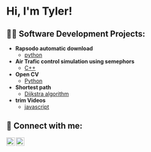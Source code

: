 <h1>Hi, I'm Tyler! </h1>

<h2>👨‍💻 Software Development Projects:</h2>

- <b>Rapsodo automatic download</b>
  - [python](https://github.com/TylerRWard/Rapsodo)
- <b>Air Trafic control simulation using semephors</b>
  - [C++](https://github.com/TylerRWard/Airplane-sim/tree/main)
- <b>Open CV</b>
  - [Python](https://github.com/TylerRWard/Open-CV)
- <b>Shortest path</b>
  - [Dijkstra algorithm](https://github.com/TylerRWard/Dijkstra-s-algorithm-Shortest-Path)
- <b>trim Videos</b>
  - [javascript]()

<h2> 🤳 Connect with me:</h2>


[<img align="left" alt="TylerWard | LinkedIn" width="22px" src="https://cdn.jsdelivr.net/npm/simple-icons@v3/icons/linkedin.svg" />][linkedin]
[<img align="left" alt="TylerWard | Instagram" width="22px" src="https://cdn.jsdelivr.net/npm/simple-icons@v3/icons/instagram.svg" />][instagram]


[instagram]: https://www.instagram.com/ty_ward_2/
[linkedin]: https://www.linkedin.com/in/tyler-ward-5858962a9


